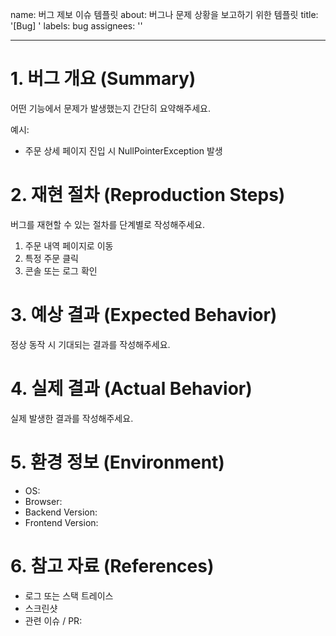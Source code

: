 name: 버그 제보 이슈 템플릿
about: 버그나 문제 상황을 보고하기 위한 템플릿
title: '[Bug] '
labels: bug
assignees: ''

---

# 1. 버그 개요 (Summary)
어떤 기능에서 문제가 발생했는지 간단히 요약해주세요.

예시:
- 주문 상세 페이지 진입 시 NullPointerException 발생


# 2. 재현 절차 (Reproduction Steps)
버그를 재현할 수 있는 절차를 단계별로 작성해주세요.

1. 주문 내역 페이지로 이동
2. 특정 주문 클릭
3. 콘솔 또는 로그 확인


# 3. 예상 결과 (Expected Behavior)
정상 동작 시 기대되는 결과를 작성해주세요.

# 4. 실제 결과 (Actual Behavior)
실제 발생한 결과를 작성해주세요.


# 5. 환경 정보 (Environment)
- OS:
- Browser:
- Backend Version:
- Frontend Version:


# 6. 참고 자료 (References)
- 로그 또는 스택 트레이스
- 스크린샷
- 관련 이슈 / PR:

